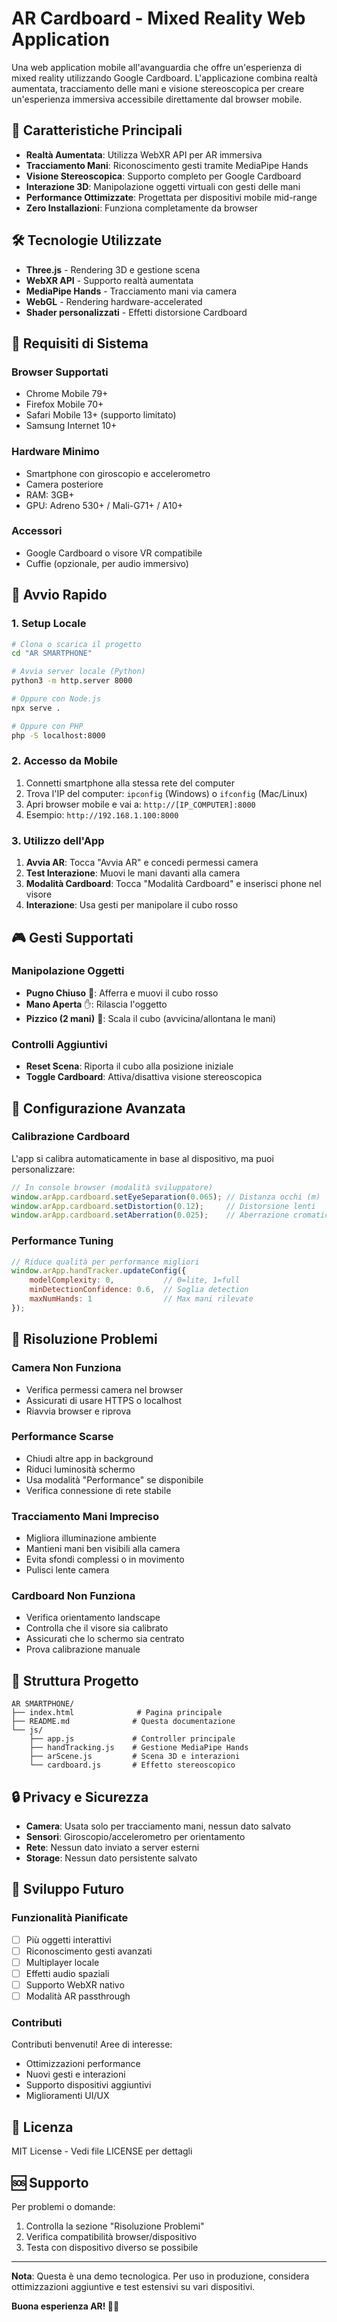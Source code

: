 # AR Cardboard - Mixed Reality Web Application

Una web application mobile all'avanguardia che offre un'esperienza di mixed reality utilizzando Google Cardboard. L'applicazione combina realtà aumentata, tracciamento delle mani e visione stereoscopica per creare un'esperienza immersiva accessibile direttamente dal browser mobile.

## 🚀 Caratteristiche Principali

- **Realtà Aumentata**: Utilizza WebXR API per AR immersiva
- **Tracciamento Mani**: Riconoscimento gesti tramite MediaPipe Hands
- **Visione Stereoscopica**: Supporto completo per Google Cardboard
- **Interazione 3D**: Manipolazione oggetti virtuali con gesti delle mani
- **Performance Ottimizzate**: Progettata per dispositivi mobile mid-range
- **Zero Installazioni**: Funziona completamente da browser

## 🛠️ Tecnologie Utilizzate

- **Three.js** - Rendering 3D e gestione scena
- **WebXR API** - Supporto realtà aumentata
- **MediaPipe Hands** - Tracciamento mani via camera
- **WebGL** - Rendering hardware-accelerated
- **Shader personalizzati** - Effetti distorsione Cardboard

## 📱 Requisiti di Sistema

### Browser Supportati
- Chrome Mobile 79+
- Firefox Mobile 70+
- Safari Mobile 13+ (supporto limitato)
- Samsung Internet 10+

### Hardware Minimo
- Smartphone con giroscopio e accelerometro
- Camera posteriore
- RAM: 3GB+
- GPU: Adreno 530+ / Mali-G71+ / A10+

### Accessori
- Google Cardboard o visore VR compatibile
- Cuffie (opzionale, per audio immersivo)

## 🚀 Avvio Rapido

### 1. Setup Locale

```bash
# Clona o scarica il progetto
cd "AR SMARTPHONE"

# Avvia server locale (Python)
python3 -m http.server 8000

# Oppure con Node.js
npx serve .

# Oppure con PHP
php -S localhost:8000
```

### 2. Accesso da Mobile

1. Connetti smartphone alla stessa rete del computer
2. Trova l'IP del computer: `ipconfig` (Windows) o `ifconfig` (Mac/Linux)
3. Apri browser mobile e vai a: `http://[IP_COMPUTER]:8000`
4. Esempio: `http://192.168.1.100:8000`

### 3. Utilizzo dell'App

1. **Avvia AR**: Tocca "Avvia AR" e concedi permessi camera
2. **Test Interazione**: Muovi le mani davanti alla camera
3. **Modalità Cardboard**: Tocca "Modalità Cardboard" e inserisci phone nel visore
4. **Interazione**: Usa gesti per manipolare il cubo rosso

## 🎮 Gesti Supportati

### Manipolazione Oggetti
- **Pugno Chiuso** 👊: Afferra e muovi il cubo rosso
- **Mano Aperta** ✋: Rilascia l'oggetto
- **Pizzico (2 mani)** 🤏: Scala il cubo (avvicina/allontana le mani)

### Controlli Aggiuntivi
- **Reset Scena**: Riporta il cubo alla posizione iniziale
- **Toggle Cardboard**: Attiva/disattiva visione stereoscopica

## 🔧 Configurazione Avanzata

### Calibrazione Cardboard

L'app si calibra automaticamente in base al dispositivo, ma puoi personalizzare:

```javascript
// In console browser (modalità sviluppatore)
window.arApp.cardboard.setEyeSeparation(0.065); // Distanza occhi (m)
window.arApp.cardboard.setDistortion(0.12);     // Distorsione lenti
window.arApp.cardboard.setAberration(0.025);    // Aberrazione cromatica
```

### Performance Tuning

```javascript
// Riduce qualità per performance migliori
window.arApp.handTracker.updateConfig({
    modelComplexity: 0,           // 0=lite, 1=full
    minDetectionConfidence: 0.6,  // Soglia detection
    maxNumHands: 1                // Max mani rilevate
});
```

## 🐛 Risoluzione Problemi

### Camera Non Funziona
- Verifica permessi camera nel browser
- Assicurati di usare HTTPS o localhost
- Riavvia browser e riprova

### Performance Scarse
- Chiudi altre app in background
- Riduci luminosità schermo
- Usa modalità "Performance" se disponibile
- Verifica connessione di rete stabile

### Tracciamento Mani Impreciso
- Migliora illuminazione ambiente
- Mantieni mani ben visibili alla camera
- Evita sfondi complessi o in movimento
- Pulisci lente camera

### Cardboard Non Funziona
- Verifica orientamento landscape
- Controlla che il visore sia calibrato
- Assicurati che lo schermo sia centrato
- Prova calibrazione manuale

## 📁 Struttura Progetto

```
AR SMARTPHONE/
├── index.html              # Pagina principale
├── README.md              # Questa documentazione
└── js/
    ├── app.js             # Controller principale
    ├── handTracking.js    # Gestione MediaPipe Hands
    ├── arScene.js         # Scena 3D e interazioni
    └── cardboard.js       # Effetto stereoscopico
```

## 🔒 Privacy e Sicurezza

- **Camera**: Usata solo per tracciamento mani, nessun dato salvato
- **Sensori**: Giroscopio/accelerometro per orientamento
- **Rete**: Nessun dato inviato a server esterni
- **Storage**: Nessun dato persistente salvato

## 🚀 Sviluppo Futuro

### Funzionalità Pianificate
- [ ] Più oggetti interattivi
- [ ] Riconoscimento gesti avanzati
- [ ] Multiplayer locale
- [ ] Effetti audio spaziali
- [ ] Supporto WebXR nativo
- [ ] Modalità AR passthrough

### Contributi
Contributi benvenuti! Aree di interesse:
- Ottimizzazioni performance
- Nuovi gesti e interazioni
- Supporto dispositivi aggiuntivi
- Miglioramenti UI/UX

## 📄 Licenza

MIT License - Vedi file LICENSE per dettagli

## 🆘 Supporto

Per problemi o domande:
1. Controlla la sezione "Risoluzione Problemi"
2. Verifica compatibilità browser/dispositivo
3. Testa con dispositivo diverso se possibile

---

**Nota**: Questa è una demo tecnologica. Per uso in produzione, considera ottimizzazioni aggiuntive e test estensivi su vari dispositivi.

**Buona esperienza AR! 🥽✨**